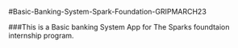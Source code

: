 #Basic-Banking-System-Spark-Foundation-GRIPMARCH23

###This is a Basic banking System App for The Sparks foundtaion internship program.
